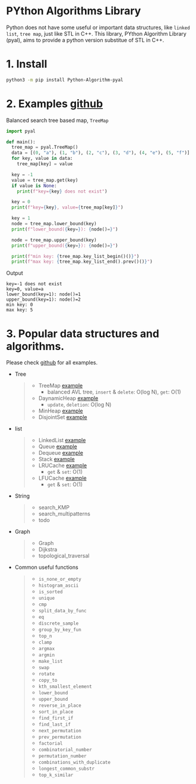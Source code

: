 # PYthon Algorithms Library

Python does not have some useful or important data structures, like `linked list`, `tree map`, just like STL in C++. 
This library, PYthon Algorithm Library (pyal), aims to provide a python version substitue of STL in C++.

# 1. Install 
 ```bash
 python3 -m pip install Python-Algorithm-pyal
 ```

# 2. Examples [github](https://github.com/SummerRainET2008/PYthon_Algorithms_Library)

Balanced search tree based map, ```TreeMap```

```python
import pyal

def main():
  tree_map = pyal.TreeMap()
  data = [(0, "a"), (1, "b"), (2, "c"), (3, "d"), (4, "e"), (5, "f")]
  for key, value in data:
    tree_map[key] = value

  key = -1
  value = tree_map.get(key)
  if value is None:
    print(f"key={key} does not exist")

  key = 0
  print(f"key={key}, value={tree_map[key]}")

  key = 1
  node = tree_map.lower_bound(key)
  print(f"lower_bound({key=}): {node()=}")

  node = tree_map.upper_bound(key)
  print(f"upper_bound({key=}): {node()=}")

  print(f"min key: {tree_map.key_list_begin()()}")
  print(f"max key: {tree_map.key_list_end().prev()()}")
```

Output
```
key=-1 does not exist
key=0, value=a
lower_bound(key=1): node()=1
upper_bound(key=1): node()=2
min key: 0
max key: 5
```


# 3. Popular data structures and algorithms.
  Please check [github](https://github.com/SummerRainET2008/PYthon_Algorithms_Library) for all examples.
  * Tree
    >* TreeMap [example](doc/example_TreeMap.md)
    >   * balanced AVL tree, `insert` & `delete`: O(log N), `get`: O(1)
    >* DaynamicHeap [example](doc/example_DynamicHeap.md)
    >   * `update`, `deletion`: O(log N)
    >* MinHeap [example](doc/example_MinHeap.md)
    >* DisjointSet [example](doc/example_DisjointSet.md)
  * list
    > * LinkedList [example](doc/example_DisjointSet.md)
    > * Queue [example](doc/example_DisjointSet.md)
    > * Dequeue [example](doc/example_DisjointSet.md)
    > * Stack [example](doc/example_DisjointSet.md)
    > * LRUCache [example](doc/example_DisjointSet.md)
    >   * `get` & `set`: O(1)
    > * LFUCache [example](doc/example_DisjointSet.md)
    >   * `get` & `set`: O(1) 
  * String
    >* search_KMP
    >* search_multipatterns
    >  * todo
  * Graph
    > * Graph
    > * Dijkstra
    > * topological_traversal
  * Common useful functions
    > * `is_none_or_empty`
    > * `histogram_ascii`
    > * `is_sorted` 
    > * `unique` 
    > * `cmp`
    > * `split_data_by_func` 
    > * `eq`
    > * `discrete_sample` 
    > * `group_by_key_fun` 
    > * `top_n`
    > * `clamp`
    > * `argmax`
    > * `argmin`
    > * `make_list`
    > * `swap`
    > * `rotate`
    > * `copy_to`
    > * `kth_smallest_element`
    > * `lower_bound`
    > * `upper_bound`
    > * `reverse_in_place`
    > * `sort_in_place`
    > * `find_first_if`
    > * `find_last_if`
    > * `next_permutation`
    > * `prev_permutation`
    > * `factorial`
    > * `combinatorial_number`
    > * `permutation_number`
    > * `combinations_with_duplicate`
    > * `longest_common_substr`
    > * `top_k_similar`
